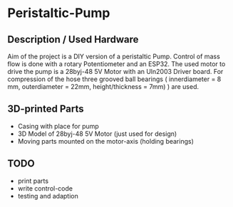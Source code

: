 # Peristaltic-Pump
## Description / Used Hardware
Aim of the project is a DIY version of a peristaltic Pump. Control of mass flow is done with a rotary Potentiometer and an ESP32. The used motor to drive the pump is a 28byj-48 5V Motor with an Uln2003 Driver board. For compression of the hose three grooved ball bearings ( innerdiameter = 8 mm, outerdiameter = 22mm, height/thickness = 7mm) ) are used.

## 3D-printed Parts

* Casing with place for pump 
* 3D Model of 28byj-48 5V Motor (just used for design)
* Moving parts mounted on the motor-axis (holding bearings)

## TODO

* print parts 
* write control-code
* testing and adaption


